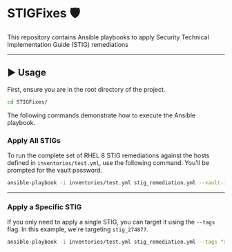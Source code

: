 # STIGFixes 🛡️

This repository contains Ansible playbooks to apply Security Technical Implementation Guide (STIG) remediations

-----

## ▶️ Usage

First, ensure you are in the root directory of the project.

```bash
cd STIGFixes/
```

The following commands demonstrate how to execute the Ansible playbook.

### Apply All STIGs

To run the complete set of RHEL 8 STIG remediations against the hosts defined in `inventories/test.yml`, use the following command. You'll be prompted for the vault password.

```bash
ansible-playbook -i inventories/test.yml stig_remediation.yml --vault-id rhel8@prompt
```

-----

### Apply a Specific STIG

If you only need to apply a single STIG, you can target it using the `--tags` flag. In this example, we're targeting `stig_274877`.

```bash
ansible-playbook -i inventories/test.yml stig_remediation.yml --tags "stig_274877" --vault-id rhel8@prompt
```